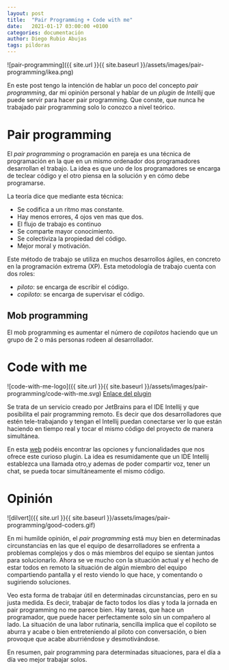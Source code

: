 ```yaml
---
layout: post
title:  "Pair Programming + Code with me"
date:   2021-01-17 03:00:00 +0100
categories: documentación
author: Diego Rubio Abujas
tags: pildoras
---
```


![pair-programming]({{ site.url }}{{ site.baseurl }}/assets/images/pair-programming/ikea.png)

En este post tengo la intención de hablar un poco del concepto *pair programming*, dar mi opinión personal y hablar de un *plugin* de *Intellij* que puede servir para hacer pair programming. Que conste, que nunca he trabajado pair programming solo lo conozco a nivel teórico.

# Pair programming
El *pair programming* o programación en pareja es una técnica de programación en la que en un mismo ordenador dos programadores desarrollan el trabajo. La idea es que uno de los programadores se encarga de teclear código y el otro piensa en la solución y en cómo debe programarse. 

La teoría dice que mediante esta técnica:
- Se codifica a un ritmo mas constante.
- Hay menos errores, 4 ojos ven mas que dos.
- El flujo de trabajo es continuo
- Se comparte mayor conocimiento.
- Se colectiviza la propiedad del código.
- Mejor moral y motivación.

Este método de trabajo se utiliza en muchos desarrollos ágiles, en concreto en la programación extrema (XP). 
Esta metodología de trabajo cuenta con dos roles:
- *piloto*: se encarga de escribir el código.
- *copiloto*: se encarga de supervisar el código.

## Mob programming
El mob programming es aumentar el número de *copilotos* haciendo que un grupo de 2 o más personas rodeen al desarrollador. 

# Code with me
![code-with-me-logo]({{ site.url }}{{ site.baseurl }}/assets/images/pair-programming/code-with-me.svg)
[Enlace del plugin](https://plugins.jetbrains.com/plugin/14896-code-with-me)

Se trata de un servicio creado por JetBrains para el IDE Intellij y que posibilita el pair programming remoto. Es decir que dos desarrolladores que estén tele-trabajando y tengan el Intellij puedan conectarse ver lo que están haciendo en tiempo real y tocar el mismo código del proyecto de manera simultánea. 

En esta [web](https://www.jetbrains.com/help/idea/code-with-me.html#cwm_settings) podéis encontrar las opciones y funcionalidades que nos ofrece este curioso plugin. La idea es resumidamente que un IDE Intellij establezca una llamada otro,y ademas de poder compartir voz, tener un chat, se pueda tocar simultáneamente el mismo código.

# Opinión
![dilvert]({{ site.url }}{{ site.baseurl }}/assets/images/pair-programming/good-coders.gif)

En mi humilde opinión, el *pair programming* está muy bien en determinadas circunstancias en las que el equipo de desarrolladores se enfrenta a problemas complejos y dos o más miembros del equipo se sientan juntos para solucionarlo. Ahora se ve mucho con la situación actual y el hecho de estar todos en remoto la situación de algún miembro del equipo compartiendo pantalla y el resto viendo lo que hace, y comentando o sugiriendo soluciones. 

Veo esta forma de trabajar útil en determinadas circunstancias, pero en su justa medida. Es decir, trabajar de facto todos los días y toda la jornada en pair programming no me parece bien. Hay tareas, que hace un programador, que puede hacer perfectamente solo sin un compañero al lado. La situación de una labor rutinaria, sencilla implica que el copiloto se aburra y acabe o bien entreteniendo al piloto con conversación, o bien provoque que acabe aburriéndose y desmotivándose.

En resumen, pair programming para determinadas situaciones, para el día a día veo mejor trabajar solos.